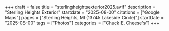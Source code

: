 +++
draft = false
title = "sterlingheightsexterior2025.avif"
description = "Sterling Heights Exterior"
startdate = "2025-08-00"
citations = ["Google Maps"]
pages = ["Sterling Heights, MI (13745 Lakeside Circle)"]
startDate = "2025-08-00"
tags = ["Photos"]
categories = ["Chuck E. Cheese's"]
+++
